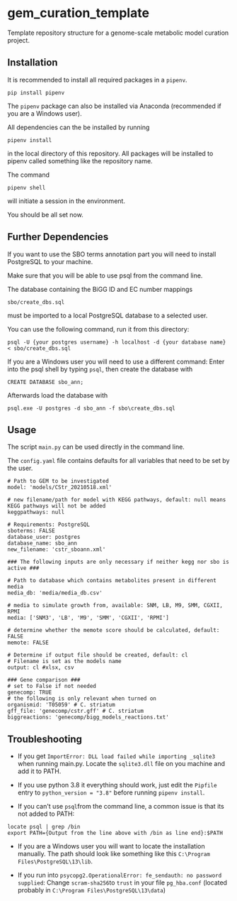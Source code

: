 # gem_curation_template
Template repository structure for a genome-scale metabolic model curation project.

## Installation

It is recommended to install all required packages in a `pipenv`. 
```
pip install pipenv
```
The `pipenv` package can also be installed via Anaconda (recommended if you are a Windows user).

All dependencies can the be installed by running 
```
pipenv install
```
in the local directory of this repository. All packages will be installed to pipenv called something like the repository name.

The command
```
pipenv shell
```
will initiate a session in the environment.

You should be all set now.

## Further Dependencies

If you want to use the SBO terms annotation part you will need to install PostgreSQL to your machine.

Make sure that you will be able to use psql from the command line. 

The database containing the BiGG ID and EC number mappings
```
sbo/create_dbs.sql
```
must be imported to a local PostgreSQL database to a selected user. 

You can use the following command, run it from this directory:
```
psql -U {your postgres username} -h localhost -d {your database name} < sbo/create_dbs.sql 
```

If you are a Windows user you will need to use a different command:
Enter into the psql shell by typing `psql`, then create the database with
```
CREATE DATABASE sbo_ann;
```
Afterwards load the database with
```
psql.exe -U postgres -d sbo_ann -f sbo\create_dbs.sql
```

## Usage
The script `main.py` can be used directly in the command line. 

The `config.yaml` file contains defaults for all variables that need to be set by the user.

```
# Path to GEM to be investigated
model: 'models/CStr_20210518.xml' 

# new filename/path for model with KEGG pathways, default: null means KEGG pathways will not be added
keggpathways: null 

# Requirements: PostgreSQL
sboterms: FALSE
database_user: postgres
database_name: sbo_ann
new_filename: 'cstr_sboann.xml'

### The following inputs are only necessary if neither kegg nor sbo is active ###

# Path to database which contains metabolites present in different media
media_db: 'media/media_db.csv' 

# media to simulate growth from, available: SNM, LB, M9, SMM, CGXII, RPMI
media: ['SNM3', 'LB', 'M9', 'SMM', 'CGXII', 'RPMI']

# determine whether the memote score should be calculated, default: FALSE
memote: FALSE

# Determine if output file should be created, default: cl
# Filename is set as the models name
output: cl #xlsx, csv 

### Gene comparison ###
# set to False if not needed
genecomp: TRUE
# the following is only relevant when turned on
organismid: 'T05059' # C. striatum
gff_file: 'genecomp/cstr.gff' # C. striatum
biggreactions: 'genecomp/bigg_models_reactions.txt'
```

## Troubleshooting

* If you get `ImportError: DLL load failed while importing _sqlite3` when running main.py. Locate the `sqlite3.dll` file on you machine and add it to PATH.

* If you use python 3.8 it everything should work, just edit the `Pipfile` entry to `python_version = "3.8"` before running `pipenv install`.

* If you can't use `psql`from the command line, a common issue is that its not added to PATH:
```
locate psql | grep /bin
export PATH={Output from the line above with /bin as line end}:$PATH
```

* If you are a Windows user you will want to locate the installation manually. The path should look like something like this
`C:\Program Files\PostgreSQL\13\lib`.

* If you run into `psycopg2.OperationalError: fe_sendauth: no password supplied`: Change `scram-sha256`to `trust` in your file `pg_hba.conf` (located probably in `C:\Program Files\PostgreSQL\13\data`) 